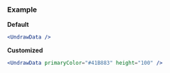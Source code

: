 ### Example

**Default**
```jsx
<UndrawData />
```

**Customized**
```jsx
<UndrawData primaryColor="#41B883" height="100" />
```
